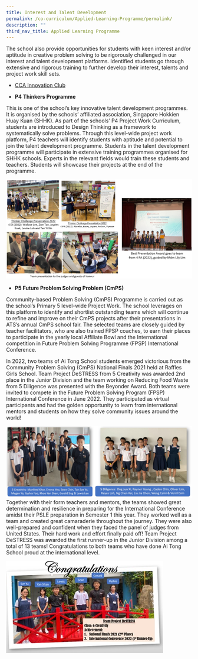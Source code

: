 ```yaml
---
title: Interest and Talent Development
permalink: /co-curriculum/Applied-Learning-Programme/permalink/
description: ""
third_nav_title: Applied Learning Programme
---
```

The school also provide opportunities for students with keen interest and/or aptitude in creative problem solving to be rigorously challenged in our interest and talent development platforms. Identified students go through extensive and rigorous training to further develop their interest, talents and project work skill sets.

* [CCA Innovation Club ](https://aitong.moe.edu.sg/cca/innovation-club)

* **P4 Thinkers Programme**

This is one of the school’s key innovative talent development programmes. It is organised by the schools’ affiliated association, Singapore Hokkien Huay Kuan (SHHK). As part of the schools’ P4 Project Work Curriculum, students are introduced to Design Thinking as a framework to systematically solve problems. Through this level-wide project work platform, P4 teachers will identify students with aptitude and potential to join the talent development programme. Students in the talent development programme will participate in extensive training programmes organised for SHHK schools. Experts in the relevant fields would train these students and teachers. Students will showcase their projects at the end of the programme.  

![alp31](/images/alp31.jpg)

* **P5 Future Problem Solving Problem (CmPS)**

Community-based Problem Solving (CmPS) Programme is carried out as the school’s Primary 5 level-wide Project Work. The school leverages on this platform to identify and shortlist outstanding teams which will continue to refine and improve on their CmPS projects after their presentations in ATS’s annual CmPS school fair. The selected teams are closely guided by teacher facilitators, who are also trained FPSP coaches, to earn their places to participate in the yearly local Affiliate Bowl and the International competition in Future Problem Solving Programme (FPSP) International Conference. 

In 2022, two teams of Ai Tong School students emerged victorious from the Community Problem Solving (CmPS) National Finals 2021 held at Raffles Girls School.  Team Project DeSTRESS from 5 Creativity was awarded 2nd place in the Junior Division and the team working on Reducing Food Waste from 5 Diligence was presented with the Beyonder Award. Both teams were invited to compete in the Future Problem Solving Program (FPSP) International Conference in June 2022. They participated as virtual participants and had the golden opportunity to learn from international mentors and students on how they solve community issues around the world! 

![ALPP5](/images/alp4.jpg)
Together with their form teachers and mentors, the teams showed great determination and resilience in preparing for the International Conference amidst their PSLE preparation in Semester 1 this year.  They worked well as a team and created great camaraderie throughout the journey. They were also well-prepared and confident when they faced the panel of judges from United States. Their hard work and effort finally paid off! Team Project DeSTRESS was awarded the first runner-up in the Junior Division among a total of 13 teams! Congratulations to both teams who have done Ai Tong School proud at the international level.   

![ALPcongrats](/images/ALP5.jpg)

